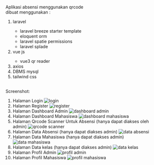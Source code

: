 Aplikasi absensi menggunakan qrcode <br>
dibuat menggunakan :
<ol>
    <li>laravel</li>
    <ul>
        <li>laravel breeze starter template</li>
        <li>eloquent orm</li>
        <li>laravel spatie permissions</li>
        <li>laravel splade</li>
    </ul>
    <li>vue js</li>
    <ul>
        <li>vue3 qr reader</li>
    </ul>
    <li>axios</li>
    <li>DBMS mysql</li>
    <li>tailwind css</li>
</ol><br>
Screenshot:<br>

1. Halaman Login 
![login](https://github.com/Hermannnn006/absensi-qrcode/assets/92978253/ca6091b1-76a3-4e33-9f8e-0f5cab552cad)
2. Halaman Register
![register](https://github.com/Hermannnn006/absensi-qrcode/assets/92978253/335062f0-4e93-4304-af68-72f6d7491524)
3. Halaman Dashboard Admin
![dashboard admin](https://github.com/Hermannnn006/absensi-qrcode/assets/92978253/b9b5c82c-397a-4e8f-b4ff-85b4693ef095)
4. Halaman Dashboard Mahasiswa
![dashboard mahasiswa](https://github.com/Hermannnn006/absensi-qrcode/assets/92978253/da88f9ba-460f-4522-b93a-50a39e390a37)
5. Halaman Qrcode Scanner Untuk Absensi (hanya dapat diakses oleh admin)
![qrcode scanner](https://github.com/Hermannnn006/absensi-qrcode/assets/92978253/f42adcf6-0117-47ae-8e97-0f1f2fe3bc91)
6. Halaman Data Absensi (hanya dapat diakses admin)
![data absensi](https://github.com/Hermannnn006/absensi-qrcode/assets/92978253/1a5cece7-d053-4375-bd68-fdd23424960a)
7. Halaman Data Mahasiswa (hanya dapat diakses admin)
![data mahasiswa](https://github.com/Hermannnn006/absensi-qrcode/assets/92978253/827b5f89-6ef0-469e-903d-ee23bd3e3a11)
8. Halaman Data kelas (hanya dapat diakses admin)
![data kelas](https://github.com/Hermannnn006/absensi-qrcode/assets/92978253/6da2440f-fe0e-4274-b000-1abf5762f829)
9. Halaman Profil Admin
![profil admin](https://github.com/Hermannnn006/absensi-qrcode/assets/92978253/fb565340-ff34-48ce-b1c1-5d1173e38fff)
10. Halaman Profil Mahasiswa
![profil mahasiswa](https://github.com/Hermannnn006/absensi-qrcode/assets/92978253/a68a50d4-f4c5-49be-a27d-71f2975f35b6)



